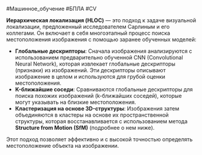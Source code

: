 #Машинное_обучение #БПЛА #CV 

**Иерархическая локализация (HLOC)** — это подход к задаче визуальной локализации, предложенный исследователем Сарлиным и его коллегами. Он включает в себя многоэтапный процесс поиска местоположения изображения с помощью заранее обученных моделей:

- **Глобальные дескрипторы**: Сначала изображения анализируются с использованием предварительно обученной CNN (Convolutional Neural Network), которая извлекает глобальные дескрипторы (признаки) из изображений. Эти дескрипторы описывают изображение в целом и используются для грубой оценки местоположения.
- **K-ближайшие соседи**: Сравниваются глобальные дескрипторы для поиска похожих изображений (k-ближайших соседей), которые могут указывать на близкие местоположения.
- **Кластеризация на основе 3D-структуры**: Изображения затем объединяются в кластеры на основе их пространственной структуры, которая восстанавливается с использованием метода **Structure from Motion (SfM)** (подробнее о нем ниже).

Этот подход позволяет эффективно и с высокой точностью определять местоположение объекта на изображении.